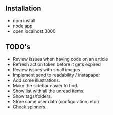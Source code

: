 ## Installation 

* npm install
* node app
* open localhost:3000


## TODO's

* Review issues when having code on an article
* Refresh action token before it gets expired
* Review issues with small images
* Implement send to readability / instapaper
* Add some illustrations.
* Make the sidebar easier to find.
* Show list with all the unread items.
* Show tags/folders.
* Store some user data (configuration, etc.)
* Check spinners.
